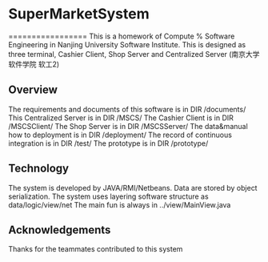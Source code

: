 # SuperMarketSystem
=================
This is a homework of Compute % Software Engineering in Nanjing University Software Institute.
This is designed as three terminal, Cashier Client, Shop Server and Centralized Server
(南京大学软件学院 软工2)
## Overview
The requirements and documents of this software is in DIR /documents/
This Centralized Server is in DIR /MSCS/
The Cashier Client is in DIR /MSCSClient/
The Shop Server is in DIR /MSCSServer/
The data&manual how to deployment is in DIR /deployment/
The record of continuous integration is in DIR /test/
The prototype is in DIR /prototype/

## Technology
The system is developed by JAVA/RMI/Netbeans.
Data are stored by object serialization.
The system uses layering software structure as data/logic/view/net
The main fun is always in ../view/MainView.java

## Acknowledgements
Thanks for the teammates contributed to this system
